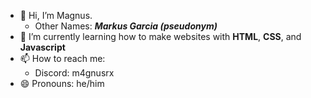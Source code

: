- 👋 Hi, I’m Magnus.
  - Other Names: ***Markus Garcia (pseudonym)***
- 🌱 I’m currently learning how to make websites with **HTML**, **CSS**, and **Javascript**
- 📫 How to reach me:
  - Discord: m4gnusrx
- 😄 Pronouns: he/him

<!---
m4gnusrx/m4gnusrx is a ✨ special ✨ repository because its `README.md` (this file) appears on your GitHub profile.
You can click the Preview link to take a look at your changes.
--->
